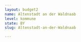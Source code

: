```yaml
---
layout: budget2
name: Altenstadt an der Waldnaab
level: kommune
state: BY
slug: Altenstadt-an-der-Waldnaab

---
```



